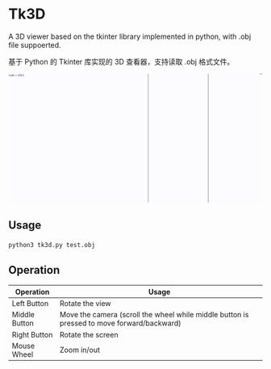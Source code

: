 # Tk3D

A 3D viewer based on the tkinter library implemented in python, with .obj file suppoerted.

基于 Python 的 Tkinter 库实现的 3D 查看器，支持读取 .obj 格式文件。

![screenshot](/screenshot.gif)

## Usage

```sh
python3 tk3d.py test.obj
```

## Operation

| Operation | Usage |
| --- | --- |
| Left Button | Rotate the view |
| Middle Button | Move the camera (scroll the wheel while middle button is pressed to move forward/backward) |
| Right Button | Rotate the screen |
| Mouse Wheel | Zoom in/out |
